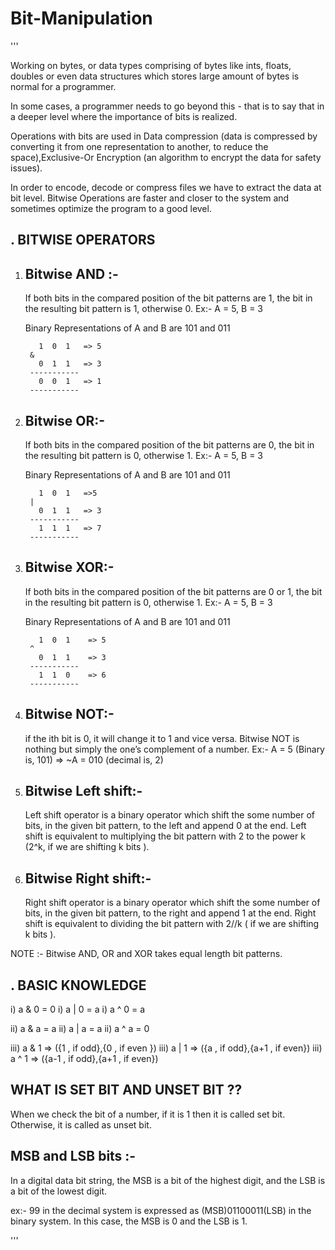 # Bit-Manipulation

'''

Working on bytes, or data types comprising of bytes like ints, floats, doubles or even data structures which stores large amount of bytes is normal for a programmer.

In some cases, a programmer needs to go beyond this - that is to say that in a deeper level where the importance of bits is realized.

Operations with bits are used in Data compression (data is compressed by converting it from one representation to another, to reduce the space),Exclusive-Or Encryption
(an algorithm to encrypt the data for safety issues).

In order to encode, decode or compress files we have to extract the data at bit level. Bitwise Operations are faster and closer to the system and sometimes optimize the program
to a good level.

.    BITWISE OPERATORS
------------------------------

1) Bitwise AND :-       
   -----------
   If both bits in the compared position of the bit patterns are 1, the bit in the resulting bit pattern is 1, otherwise 0.
   Ex:- A = 5, B = 3
     
   Binary Representations of A and B are 101 and 011                                                   

          1  0  1   => 5
        &
          0  1  1   => 3
        -----------
          0  0  1   => 1
        -----------

2) Bitwise OR:- 
   ----------
   If both bits in the compared position of the bit patterns are 0, the bit in the resulting bit pattern is 0, otherwise 1.
   Ex:- A = 5, B = 3

   Binary Representations of A and B are 101 and 011

          1  0  1   =>5
        |
          0  1  1   => 3
        -----------
          1  1  1   => 7
        -----------
3) Bitwise XOR:-
   -----------
   If both bits in the compared position of the bit patterns are 0 or 1, the bit in the resulting bit pattern is 0, otherwise 1.
   Ex:- A = 5, B = 3

   Binary Representations of A and B are 101 and 011

          1  0  1    => 5
        ^
          0  1  1    => 3
        -----------
          1  1  0    => 6
        -----------

4) Bitwise NOT:- 
   -----------
   if the ith bit is 0, it will change it to 1 and vice versa. Bitwise NOT is nothing but simply the one’s complement of a number.
   Ex:- A = 5 (Binary is, 101)  =>   ~A = 010 (decimal is, 2)

5) Bitwise Left shift:-  
   -------------------   
   Left shift operator is a binary operator which shift the some number of bits, in the given bit pattern, to the left and append 0 at the end.
   Left shift is equivalent to multiplying the bit pattern with  2 to the power k (2^k, if we are shifting k bits ).

6) Bitwise Right shift:-  
   --------------------   
   Right shift operator is a binary operator which shift the some number of bits, in the given bit pattern, to the right and append 1 at the end.
   Right shift is equivalent to dividing the bit pattern with 2//k ( if we are shifting k bits ).

NOTE :- Bitwise AND, OR and XOR takes equal length bit patterns.

 .   BASIC KNOWLEDGE
 --------------------------

  i) a & 0  = 0                                  i)  a | 0  = a                                     i) a ^ 0  = a

 ii) a & a  = a                                 ii)  a | a  = a                                    ii) a ^ a  = 0
 
iii) a & 1  => ({1 , if odd},{0 , if even })    iii)  a | 1  => ({a , if odd},{a+1 , if even})     iii) a ^ 1  => ({a-1 , if odd},{a+1 , if even})             


 WHAT IS SET BIT AND UNSET BIT ??
---------------------------------

 When we check the bit of a number, if it is 1 then it is called set bit. Otherwise, it is called as unset bit.
 
  MSB and LSB bits :-
--------------------

In a digital data bit string, the MSB is a bit of the highest digit, and the LSB is a bit of the lowest digit.

ex:-  99 in the decimal system is expressed as (MSB)01100011(LSB) in the binary system. In this case, the MSB is 0 and the LSB is 1.
           

                                                 
'''

